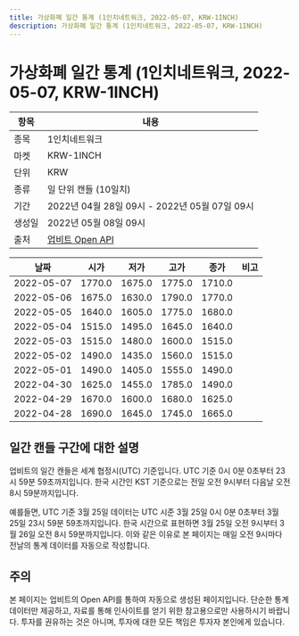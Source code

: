 ```yaml
---
title: 가상화폐 일간 통계 (1인치네트워크, 2022-05-07, KRW-1INCH)
description: 가상화폐 일간 통계 (1인치네트워크, 2022-05-07, KRW-1INCH)
---
```



가상화폐 일간 통계 (1인치네트워크, 2022-05-07, KRW-1INCH)
===

|항목|내용|
|--|--|
|종목|1인치네트워크|
|마켓|KRW-1INCH|
|단위|KRW|
|종류|일 단위 캔들 (10일치)|
|기간|2022년 04월 28일 09시 - 2022년 05월 07일 09시|
|생성일|2022년 05월 08일 09시|
|출처|[업비트 Open API](https://docs.upbit.com)|


|날짜|시가|저가|고가|종가|비고|
|--|--|--|--|--|--|
|2022-05-07|1770.0|1675.0|1775.0|1710.0|    |
|2022-05-06|1675.0|1630.0|1790.0|1770.0|    |
|2022-05-05|1640.0|1605.0|1775.0|1680.0|    |
|2022-05-04|1515.0|1495.0|1645.0|1640.0|    |
|2022-05-03|1515.0|1480.0|1600.0|1515.0|    |
|2022-05-02|1490.0|1435.0|1560.0|1515.0|    |
|2022-05-01|1490.0|1405.0|1555.0|1490.0|    |
|2022-04-30|1625.0|1455.0|1785.0|1490.0|    |
|2022-04-29|1670.0|1600.0|1680.0|1625.0|    |
|2022-04-28|1690.0|1645.0|1745.0|1665.0|    |


일간 캔들 구간에 대한 설명
---


업비트의 일간 캔들은 세계 협정시(UTC) 기준입니다. 
UTC 기준 0시 0분 0초부터 23시 59분 59초까지입니다. 
한국 시간인 KST 기준으로는 전일 오전 9시부터 다음날 오전 8시 59분까지입니다. 


예를들면, UTC 기준 3월 25일 데이터는 UTC 시준 3월 25일 0시 0분 0초부터 3월 25일 23시 59분 59초까지입니다. 
한국 시간으로 표현하면 3월 25일 오전 9시부터 3월 26일 오전 8시 59분까지입니다. 
이와 같은 이유로 본 페이지는 매일 오전 9시마다 전날의 통계 데이터를 자동으로 작성합니다. 


주의
---


본 페이지는 업비트의 Open API를 통하여 자동으로 생성된 페이지입니다. 
단순한 통계 데이터만 제공하고, 자료를 통해 인사이트를 얻기 위한 참고용으로만 사용하시기 바랍니다. 
투자를 권유하는 것은 아니며, 투자에 대한 모든 책임은 투자자 본인에게 있습니다. 
